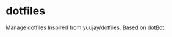 # dotfiles
Manage dotfiles
Inspired from [yuujay/dotfiles](https://github.com/yuujay/dotfiles). Based on [dotBot](https://github.com/anishathalye/dotbot).

